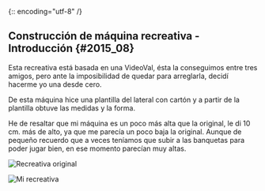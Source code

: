 {:: encoding="utf-8" /}
## Construcción de máquina recreativa - Introducción {#2015_08}

Esta recreativa está basada en una VideoVal, ésta la conseguimos entre tres amigos, pero ante la imposibilidad de quedar para arreglarla, decidí hacerme yo una desde cero.

De esta máquina hice una plantilla del lateral con cartón y a partir de la plantilla obtuve las medidas y la forma.

He de resaltar que mi máquina es un poco más alta que la original, le di 10 cm. más de alto, ya que me parecía un poco baja la original. Aunque de pequeño recuerdo que a veces teníamos que subir a las banquetas para poder jugar bien, en ese momento parecían muy altas.


![Recreativa original](images/Introduccion_01.jpg "Recreativa original")

![Mi recreativa](images/Introduccion_02.jpg "Mi recreativa")
